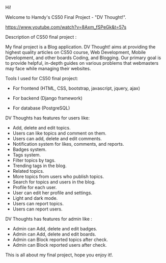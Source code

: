 Hi!

Welcome to Hamdy's CS50 Final Project - "DV Thought!".

https://www.youtube.com/watch?v=8Axm_fSPeGk&t=57s

Description of CS50 final project :

My final project is a Blog application.
DV Thought! aims at providing the highest quality articles on CS50 course, Web Development, Mobile Development, and other boards Coding, and Blogging. Our primary goal is to provide helpful, in-depth guides on various problems that webmasters may face while managing their websites.

Tools I used for CS50 final project:

-  For frontend
	(HTML, CSS, bootstrap, javascript, jquery, ajax)

-  For backend
	(Django framework)

- For database
	(PostgreSQL)


DV Thoughts has features for users like:

- Add, delete and edit topics.
- Users can like topics and comment on them.
- Users can add, delete and edit comments.
- Notification system for likes, comments, and reports.
- Badges system.
- Tags system.
- Filter topics by tags. 
- Trending tags in the blog.
- Related topics.
- More topics from users who publish topics.
- Search for topics and users in the blog.
- Profile for each user.
- User can edit her profile and settings.
- Light and dark mode.
- Users can report topics.
- Users can report users.

DV Thoughts has features for admin like :

- Admin can Add, delete and edit badges.
- Admin can Add, delete and edit boards.
- Admin can Block reported topics after check.
- Admin can Block reported users after check.

This is all about my final project, hope you enjoy it!.
